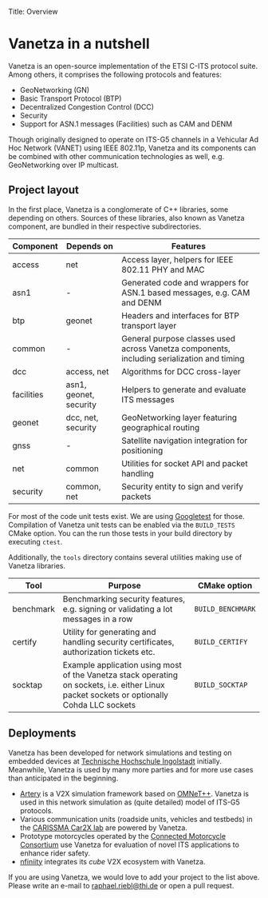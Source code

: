 Title: Overview


# Vanetza in a nutshell

Vanetza is an open-source implementation of the ETSI C-ITS protocol suite.
Among others, it comprises the following protocols and features:

* GeoNetworking (GN)
* Basic Transport Protocol (BTP)
* Decentralized Congestion Control (DCC)
* Security
* Support for ASN.1 messages (Facilities) such as CAM and DENM

Though originally designed to operate on ITS-G5 channels in a Vehicular Ad Hoc Network (VANET) using IEEE 802.11p, Vanetza and its components can be combined with other communication technologies as well, e.g. GeoNetworking over IP multicast.


## Project layout

In the first place, Vanetza is a conglomerate of C++ libraries, some depending on others.
Sources of these libraries, also known as Vanetza component, are bundled in their respective subdirectories.

| Component | Depends on | Features |
| --------- | ---------- | -------- |
| access | net | Access layer, helpers for IEEE 802.11 PHY and MAC |
| asn1 | - | Generated code and wrappers for ASN.1 based messages, e.g. CAM and DENM |
| btp | geonet | Headers and interfaces for BTP transport layer |
| common | - | General purpose classes used across Vanetza components, including serialization and timing |
| dcc | access, net | Algorithms for DCC cross-layer |
| facilities | asn1, geonet, security | Helpers to generate and evaluate ITS messages |
| geonet | dcc, net, security | GeoNetworking layer featuring geographical routing |
| gnss | - | Satellite navigation integration for positioning |
| net | common | Utilities for socket API and packet handling |
| security | common, net | Security entity to sign and verify packets |

For most of the code unit tests exist. We are using [Googletest](https://github.com/google/googletest) for those.
Compilation of Vanetza unit tests can be enabled via the `BUILD_TESTS` CMake option.
You can the run those tests in your build directory by executing `ctest`.

Additionally, the `tools` directory contains several utilities making use of Vanetza libraries.

| Tool | Purpose | CMake option |
| ---- | ------- | ------------ |
| benchmark | Benchmarking security features, e.g. signing or validating a lot messages in a row | `BUILD_BENCHMARK` |
| certify | Utility for generating and handling security certificates, authorization tickets etc. | `BUILD_CERTIFY` |
| socktap | Example application using most of the Vanetza stack operating on sockets, i.e. either Linux packet sockets or optionally Cohda LLC sockets | `BUILD_SOCKTAP` |


## Deployments

Vanetza has been developed for network simulations and testing on embedded devices at [Technische Hochschule Ingolstadt](https://www.thi.de) initially.
Meanwhile, Vanetza is used by many more parties and for more use cases than anticipated in the beginning.

* [Artery](https://github.com/riebl/artery) is a V2X simulation framework based on [OMNeT++](https://www.omnetpp.org).
   Vanetza is used in this network simulation as (quite detailed) model of ITS-G5 protocols.
* Various communication units (roadside units, vehicles and testbeds) in the [CARISSMA Car2X lab](https://www.thi.de/forschung/carissma/labore/car2x-labor) are powered by Vanetza.
* Prototype motorcycles operated by the [Connected Motorcycle Consortium](https://www.cmc-info.net) use Vanetza for evaluation of novel ITS applications to enhance rider safety.
* [nfiniity](https://www.nfiniity.com) integrates its *cube* V2X ecosystem with Vanetza.

If you are using Vanetza, we would love to add your project to the list above.
Please write an e-mail to [raphael.riebl@thi.de](mailto:raphael.riebl@thi.de) or open a pull request.
